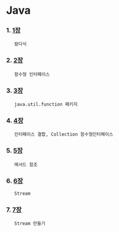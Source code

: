 # Java

### 1. [1장](https://github.com/kps990515/Spring/tree/main/%EC%9E%90%EB%B0%94/%EB%9E%8C%EB%8B%A4%EC%8B%9D)
       람다식

### 2. [2장](https://github.com/kps990515/Spring/tree/main/%EC%9E%90%EB%B0%94/%ED%95%A8%EC%88%98%ED%98%95%20%EC%9D%B8%ED%84%B0%ED%8E%98%EC%9D%B4%EC%8A%A4)
       함수형 인터페이스

### 3. [3장](https://github.com/kps990515/Spring/tree/main/%EC%9E%90%EB%B0%94/javaUtilFunction)
       java.util.function 패키지

### 4. [4장](https://github.com/kps990515/Spring/tree/main/%EC%9E%90%EB%B0%94/predicate%EA%B2%B0%ED%95%A9)
       인터페이스 결합, Collection 함수형인터페이스

### 5. [5장](https://github.com/kps990515/Spring/tree/main/%EC%9E%90%EB%B0%94/%EB%A9%94%EC%84%9C%EB%93%9C%EC%B0%B8%EC%A1%B0)
       메서드 참조

### 6. [6장](https://github.com/kps990515/Spring/tree/main/%EC%9E%90%EB%B0%94/Stream)
       Stream

### 7. [7장](https://github.com/kps990515/Spring/tree/main/%EC%9E%90%EB%B0%94/Stream%20%EB%A7%8C%EB%93%A4%EA%B8%B0)
       Stream 만들기